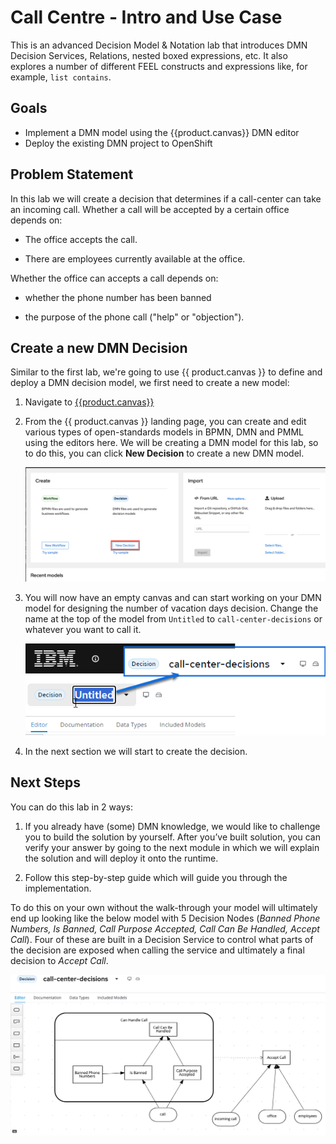 # Call Centre - Intro and Use Case

This is an advanced Decision Model & Notation lab that introduces DMN Decision Services, Relations, nested boxed expressions, etc. It also explores a number of different FEEL constructs and expressions like, for example, `list contains`.

## Goals

- Implement a DMN model using the {{product.canvas}} DMN editor
- Deploy the existing DMN project to OpenShift

## Problem Statement

In this lab we will create a decision that determines if a call-center can take an incoming call. Whether a call will be accepted by a certain office depends on:

- The office accepts the call.

- There are employees currently available at the office.

Whether the office can accepts a call depends on:

- whether the phone number has been banned

- the purpose of the phone call ("help" or "objection").

## Create a new DMN Decision

Similar to the first lab, we're going to use {{ product.canvas }} to define and deploy a DMN decision model, we first need to create a new model:

1. Navigate to [{{product.canvas}}](https://localhost:9090)

2. From the {{ product.canvas }} landing page, you can create and edit various types of open-standards models in BPMN, DMN and PMML using the editors here. We will be creating a DMN model for this lab, so to do this, you can click **New Decision** to create a new DMN model.

    ![{{ product.canvas }} Welcome Screen](../99_images/business_automation/dmn/canvas-welcome.png)

3. You will now have an empty canvas and can start working on your DMN model for designing the number of vacation days decision. Change the name at the top of the model from `Untitled` to `call-center-decisions` or whatever you want to call it.

    ![Change the name of the model](../99_images/business_automation/dmn/rename-advance-dmn.png)

1. In the next section we will start to create the decision. 


## Next Steps

You can do this lab in 2 ways:

1. If you already have (some) DMN knowledge, we would like to challenge you to build the solution by yourself. After you’ve built solution, you can verify your answer by going to the next module in which we will explain the solution and will deploy it onto the runtime.

1. Follow this step-by-step guide which will guide you through the implementation.

To do this on your own without the walk-through your model will ultimately end up looking like the below model with 5 Decision Nodes (*Banned Phone Numbers, Is Banned, Call Purpose Accepted, Call Can Be Handled, Accept Call*). Four of these are built in a Decision Service to control what parts of the decision are exposed when calling the service and ultimately a final decision to *Accept Call*.

   ![Final Advanced Decision](../99_images/business_automation/dmn/advance-dmn-final.png)